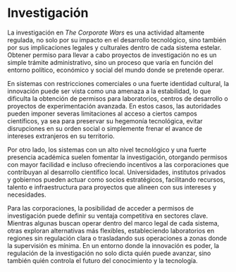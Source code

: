 # Investigación

La investigación en _The Corporate Wars_ es una actividad altamente regulada, no solo por su impacto en el desarrollo tecnológico, sino también por sus implicaciones legales y culturales dentro de cada sistema estelar. Obtener permiso para llevar a cabo proyectos de investigación no es un simple trámite administrativo, sino un proceso que varía en función del entorno político, económico y social del mundo donde se pretende operar.

En sistemas con restricciones comerciales o una fuerte identidad cultural, la innovación puede ser vista como una amenaza a la estabilidad, lo que dificulta la obtención de permisos para laboratorios, centros de desarrollo o proyectos de experimentación avanzada. En estos casos, las autoridades pueden imponer severas limitaciones al acceso a ciertos campos científicos, ya sea para preservar su hegemonía tecnológica, evitar disrupciones en su orden social o simplemente frenar el avance de intereses extranjeros en su territorio.

Por otro lado, los sistemas con un alto nivel tecnológico y una fuerte presencia académica suelen fomentar la investigación, otorgando permisos con mayor facilidad e incluso ofreciendo incentivos a las corporaciones que contribuyan al desarrollo científico local. Universidades, institutos privados y gobiernos pueden actuar como socios estratégicos, facilitando recursos, talento e infraestructura para proyectos que alineen con sus intereses y necesidades.

Para las corporaciones, la posibilidad de acceder a permisos de investigación puede definir su ventaja competitiva en sectores clave. Mientras algunas buscan operar dentro del marco legal de cada sistema, otras exploran alternativas más flexibles, estableciendo laboratorios en regiones sin regulación clara o trasladando sus operaciones a zonas donde la supervisión es mínima. En un entorno donde la innovación es poder, la regulación de la investigación no solo dicta quién puede avanzar, sino también quién controla el futuro del conocimiento y la tecnología.

